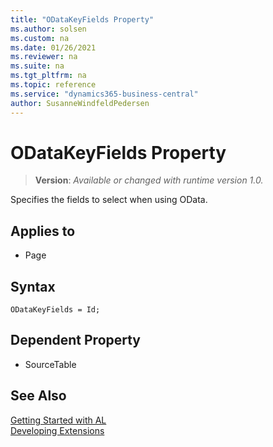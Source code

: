 ```yaml
---
title: "ODataKeyFields Property"
ms.author: solsen
ms.custom: na
ms.date: 01/26/2021
ms.reviewer: na
ms.suite: na
ms.tgt_pltfrm: na
ms.topic: reference
ms.service: "dynamics365-business-central"
author: SusanneWindfeldPedersen
---
```

[//]: # (START>DO_NOT_EDIT)
[//]: # (IMPORTANT:Do not edit any of the content between here and the END>DO_NOT_EDIT.)
[//]: # (Any modifications should be made in the .xml files in the ModernDev repo.)
# ODataKeyFields Property
> **Version**: _Available or changed with runtime version 1.0._

Specifies the fields to select when using OData.

## Applies to
-   Page

[//]: # (IMPORTANT: END>DO_NOT_EDIT)


## Syntax

```AL
ODataKeyFields = Id;
```
  
## Dependent Property

- SourceTable

## See Also  
[Getting Started with AL](../devenv-get-started.md)  
[Developing Extensions](../devenv-dev-overview.md)  